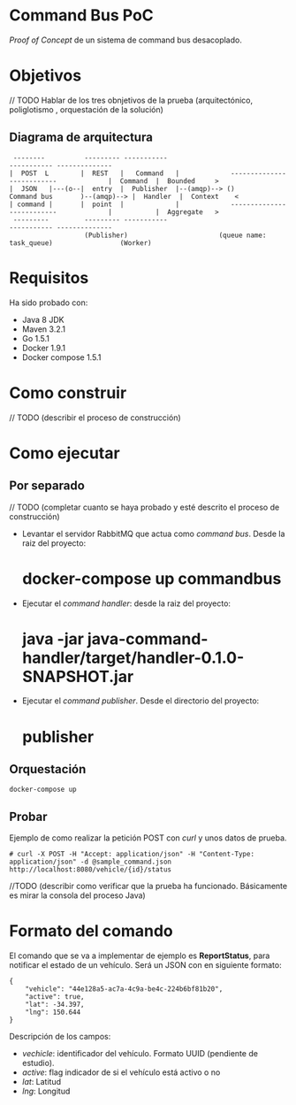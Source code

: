 Command Bus PoC
===============

*Proof of Concept* de un sistema de command bus desacoplado.


# Objetivos

// TODO Hablar de los tres obnjetivos de la prueba (arquitectónico, poliglotismo , orquestación de la solución)

## Diagrama de arquitectura

     --------          --------- -----------                                                        ----------- --------------
    |  POST  L        |  REST   |   Command   |             --------------------------             |  Command  |  Bounded     >
    |  JSON   |---(o--|  entry  |  Publisher  |--(amqp)--> ()       Command bus       )--(amqp)--> |  Handler  |  Context    <
    | command |       |  point  |             |             --------------------------             |           |  Aggregate   >
     ---------         --------- -----------                                                        ----------- --------------
                       (Publisher)                       (queue name: task_queue)                 (Worker)


# Requisitos

Ha sido probado con:
  - Java 8 JDK 
  - Maven 3.2.1
  - Go 1.5.1
  - Docker 1.9.1 
  - Docker compose 1.5.1


# Como construir

// TODO (describir el proceso de construcción)


# Como ejecutar

## Por separado

// TODO (completar cuanto se haya probado y esté descrito el proceso de construcción)

  - Levantar el servidor RabbitMQ que actua como *command bus*. Desde la raiz del proyecto:

    # docker-compose up commandbus

  - Ejecutar el *command handler*: desde la raiz del proyecto:

    # java -jar java-command-handler/target/handler-0.1.0-SNAPSHOT.jar

  - Ejecutar el *command publisher*. Desde el directorio del proyecto:

    # publisher



## Orquestación

    docker-compose up


## Probar

Ejemplo de como realizar la petición POST con *curl* y unos datos de prueba.

    # curl -X POST -H "Accept: application/json" -H "Content-Type: application/json" -d @sample_command.json http://localhost:8080/vehicle/{id}/status

//TODO (describir como verificar que la prueba ha funcionado. Básicamente es mirar la consola del proceso Java)


# Formato del comando

El comando que se va a implementar de ejemplo es **ReportStatus**, para notificar el estado
de un vehículo. Será un JSON con en siguiente formato:

    {
    	"vehicle": "44e128a5-ac7a-4c9a-be4c-224b6bf81b20",
    	"active": true,
    	"lat": -34.397, 
    	"lng": 150.644
    }

Descripción de los campos:

  - *vechicle*: identificador del vehículo. Formato UUID (pendiente de estudio).
  - *active*: flag indicador de si el vehículo está activo o no
  - *lat*: Latitud
  - *lng*: Longitud


